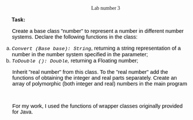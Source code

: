 <html>
</head>
<body>
<p style="text-align:center">&nbsp; &nbsp; &nbsp; &nbsp; &nbsp; &nbsp; &nbsp;<span style="font-family:Comic Sans MS,cursive"> 		Lab number 3</span></p>

<p><span style="font-family:Comic Sans MS,cursive">&nbsp;&nbsp;</span>&nbsp; &nbsp; <strong>Task:&nbsp;</strong></p>

<p style="margin-left:18.0pt; margin-right:0cm"><span style="font-size:11.0pt"><span style="font-family:&quot;Arial&quot;,sans-serif"><span style="color:black">Create a base class &quot;number&quot; to represent a number in different number systems. Declare the following functions in the class:</span></span></span></p>

<ol style="list-style-type:lower-alpha">
	<li><em><span style="font-size:10.0pt"><span style="font-family:&quot;Courier New&quot;"><span style="color:black">Convert (Base base): String</span></span></span></em><span style="font-size:11.0pt"><span style="font-family:&quot;Arial&quot;,sans-serif"><span style="color:black">, returning a string representation of a number in the number system specified in the parameter;</span></span></span></li>
	<li><em><span style="font-size:10.0pt"><span style="font-family:&quot;Courier New&quot;"><span style="color:black">ToDouble (): Double</span></span></span></em><em><span style="font-size:11.0pt"><span style="font-family:&quot;Arial&quot;,sans-serif"><span style="color:black">, </span></span></span></em><span style="font-size:11.0pt"><span style="font-family:&quot;Arial&quot;,sans-serif"><span style="color:black">returning a Floating number;</span></span></span></li>
</ol>

<p style="margin-left:18.6pt; margin-right:0cm"><span style="font-size:11.0pt"><span style="font-family:&quot;Arial&quot;,sans-serif"><span style="color:black">Inherit &quot;real number&quot; from this class. To the &quot;real number&quot; add the functions of obtaining the integer and real parts separately. Create an array of polymorphic (both integer and real) numbers in the main program</span></span></span></p>

<p style="margin-left:18.6pt; margin-right:0cm">&nbsp;</p>

<p style="margin-left:18.6pt; margin-right:0cm"><span style="font-size:11.0pt"><span style="font-family:&quot;Arial&quot;,sans-serif"><span style="color:black">For my work, I used the functions of wrapper classes originally provided for Java.</span></span></span></p>
</body>
</html>
